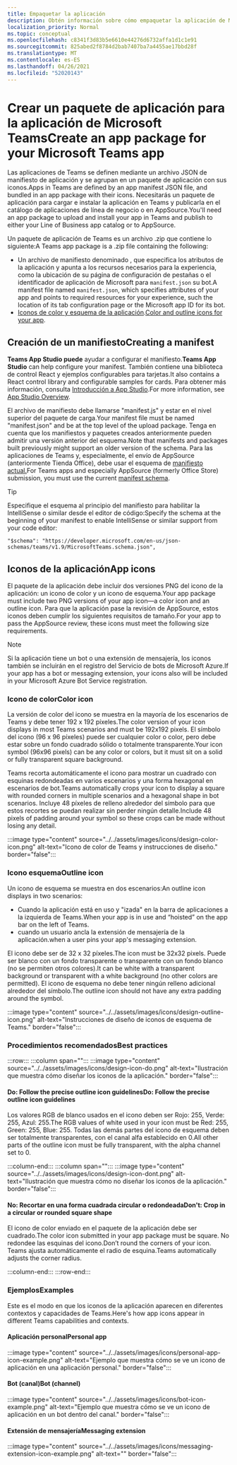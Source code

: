 ```yaml
---
title: Empaquetar la aplicación
description: Obtén información sobre cómo empaquetar la aplicación de Microsoft Teams para probar, cargar y almacenar la publicación.
localization_priority: Normal
ms.topic: conceptual
ms.openlocfilehash: c8341f3d83b5e6610e44276d6732affa1d1c1e91
ms.sourcegitcommit: 825abed2f8784d2bab7407ba7a4455ae17bbd28f
ms.translationtype: MT
ms.contentlocale: es-ES
ms.lasthandoff: 04/26/2021
ms.locfileid: "52020143"
---
```

# <a name="create-an-app-package-for-your-microsoft-teams-app"></a><span data-ttu-id="ab18e-103">Crear un paquete de aplicación para la aplicación de Microsoft Teams</span><span class="sxs-lookup"><span data-stu-id="ab18e-103">Create an app package for your Microsoft Teams app</span></span>

<span data-ttu-id="ab18e-104">Las aplicaciones de Teams se definen mediante un archivo JSON de manifiesto de aplicación y se agrupan en un paquete de aplicación con sus iconos.</span><span class="sxs-lookup"><span data-stu-id="ab18e-104">Apps in Teams are defined by an app manifest JSON file, and bundled in an app package with their icons.</span></span> <span data-ttu-id="ab18e-105">Necesitarás un paquete de aplicación para cargar e instalar la aplicación en Teams y publicarla en el catálogo de aplicaciones de línea de negocio o en AppSource.</span><span class="sxs-lookup"><span data-stu-id="ab18e-105">You'll need an app package to upload and install your app in Teams and publish to either your Line of Business app catalog or to AppSource.</span></span>

<span data-ttu-id="ab18e-106">Un paquete de aplicación de Teams es un archivo .zip que contiene lo siguiente:</span><span class="sxs-lookup"><span data-stu-id="ab18e-106">A Teams app package is a .zip file containing the following:</span></span>

* <span data-ttu-id="ab18e-107">Un archivo de manifiesto denominado , que especifica los atributos de la aplicación y apunta a los recursos necesarios para la experiencia, como la ubicación de su página de configuración de pestañas o el identificador de aplicación de Microsoft para `manifest.json` su bot.</span><span class="sxs-lookup"><span data-stu-id="ab18e-107">A manifest file named `manifest.json`, which specifies attributes of your app and points to required resources for your experience, such the location of its tab configuration page or the Microsoft app ID for its bot.</span></span>
* <span data-ttu-id="ab18e-108">[Iconos de color y esquema de la aplicación](#app-icons).</span><span class="sxs-lookup"><span data-stu-id="ab18e-108">[Color and outline icons for your app](#app-icons).</span></span>

## <a name="creating-a-manifest"></a><span data-ttu-id="ab18e-109">Creación de un manifiesto</span><span class="sxs-lookup"><span data-stu-id="ab18e-109">Creating a manifest</span></span>

<span data-ttu-id="ab18e-110">**Teams App Studio puede** ayudar a configurar el manifiesto.</span><span class="sxs-lookup"><span data-stu-id="ab18e-110">**Teams App Studio** can help configure your manifest.</span></span> <span data-ttu-id="ab18e-111">También contiene una biblioteca de control React y ejemplos configurables para tarjetas.</span><span class="sxs-lookup"><span data-stu-id="ab18e-111">It also contains a React control library and configurable samples for cards.</span></span> <span data-ttu-id="ab18e-112">Para obtener más información, consulta [Introducción a App Studio](~/concepts/build-and-test/app-studio-overview.md).</span><span class="sxs-lookup"><span data-stu-id="ab18e-112">For more information, see [App Studio Overview](~/concepts/build-and-test/app-studio-overview.md).</span></span>

<span data-ttu-id="ab18e-113">El archivo de manifiesto debe llamarse "manifest.js" y estar en el nivel superior del paquete de carga.</span><span class="sxs-lookup"><span data-stu-id="ab18e-113">Your manifest file must be named "manifest.json" and be at the top level of the upload package.</span></span> <span data-ttu-id="ab18e-114">Tenga en cuenta que los manifiestos y paquetes creados anteriormente pueden admitir una versión anterior del esquema.</span><span class="sxs-lookup"><span data-stu-id="ab18e-114">Note that manifests and packages built previously might support an older version of the schema.</span></span> <span data-ttu-id="ab18e-115">Para las aplicaciones de Teams y, especialmente, el envío de AppSource (anteriormente Tienda Office), debe usar el esquema de [manifiesto actual.](~/resources/schema/manifest-schema.md)</span><span class="sxs-lookup"><span data-stu-id="ab18e-115">For Teams apps and especially AppSource (formerly Office Store) submission, you must use the current [manifest schema](~/resources/schema/manifest-schema.md).</span></span>

> [!TIP]
> <span data-ttu-id="ab18e-116">Especifique el esquema al principio del manifiesto para habilitar la IntelliSense o similar desde el editor de código:</span><span class="sxs-lookup"><span data-stu-id="ab18e-116">Specify the schema at the beginning of your manifest to enable IntelliSense or similar support from your code editor:</span></span>
>
> `"$schema": "https://developer.microsoft.com/en-us/json-schemas/teams/v1.9/MicrosoftTeams.schema.json",`
 
## <a name="app-icons"></a><span data-ttu-id="ab18e-117">Iconos de la aplicación</span><span class="sxs-lookup"><span data-stu-id="ab18e-117">App icons</span></span>

<span data-ttu-id="ab18e-118">El paquete de la aplicación debe incluir dos versiones PNG del icono de la aplicación: un icono de color y un icono de esquema.</span><span class="sxs-lookup"><span data-stu-id="ab18e-118">Your app package must include two PNG versions of your app icon—a color icon and an outline icon.</span></span> <span data-ttu-id="ab18e-119">Para que la aplicación pase la revisión de AppSource, estos iconos deben cumplir los siguientes requisitos de tamaño.</span><span class="sxs-lookup"><span data-stu-id="ab18e-119">For your app to pass the AppSource review, these icons must meet the following size requirements.</span></span>

> [!Note]
> <span data-ttu-id="ab18e-120">Si la aplicación tiene un bot o una extensión de mensajería, los iconos también se incluirán en el registro del Servicio de bots de Microsoft Azure.</span><span class="sxs-lookup"><span data-stu-id="ab18e-120">If your app has a bot or messaging extension, your icons also will be included in your Microsoft Azure Bot Service registration.</span></span>

### <a name="color-icon"></a><span data-ttu-id="ab18e-121">Icono de color</span><span class="sxs-lookup"><span data-stu-id="ab18e-121">Color icon</span></span>

<span data-ttu-id="ab18e-122">La versión de color del icono se muestra en la mayoría de los escenarios de Teams y debe tener 192 x 192 píxeles.</span><span class="sxs-lookup"><span data-stu-id="ab18e-122">The color version of your icon displays in most Teams scenarios and must be 192x192 pixels.</span></span> <span data-ttu-id="ab18e-123">El símbolo del icono (96 x 96 píxeles) puede ser cualquier color o color, pero debe estar sobre un fondo cuadrado sólido o totalmente transparente.</span><span class="sxs-lookup"><span data-stu-id="ab18e-123">Your icon symbol (96x96 pixels) can be any color or colors, but it must sit on a solid or fully transparent square background.</span></span>

<span data-ttu-id="ab18e-124">Teams recorta automáticamente el icono para mostrar un cuadrado con esquinas redondeadas en varios escenarios y una forma hexagonal en escenarios de bot.</span><span class="sxs-lookup"><span data-stu-id="ab18e-124">Teams automatically crops your icon to display a square with rounded corners in multiple scenarios and a hexagonal shape in bot scenarios.</span></span> <span data-ttu-id="ab18e-125">Incluye 48 píxeles de relleno alrededor del símbolo para que estos recortes se puedan realizar sin perder ningún detalle.</span><span class="sxs-lookup"><span data-stu-id="ab18e-125">Include 48 pixels of padding around your symbol so these crops can be made without losing any detail.</span></span>

:::image type="content" source="../../assets/images/icons/design-color-icon.png" alt-text="Icono de color de Teams y instrucciones de diseño." border="false":::

### <a name="outline-icon"></a><span data-ttu-id="ab18e-127">Icono esquema</span><span class="sxs-lookup"><span data-stu-id="ab18e-127">Outline icon</span></span>

<span data-ttu-id="ab18e-128">Un icono de esquema se muestra en dos escenarios:</span><span class="sxs-lookup"><span data-stu-id="ab18e-128">An outline icon displays in two scenarios:</span></span>

* <span data-ttu-id="ab18e-129">Cuando la aplicación está en uso y "izada" en la barra de aplicaciones a la izquierda de Teams.</span><span class="sxs-lookup"><span data-stu-id="ab18e-129">When your app is in use and “hoisted” on the app bar on the left of Teams.</span></span>
* <span data-ttu-id="ab18e-130">cuando un usuario ancla la extensión de mensajería de la aplicación.</span><span class="sxs-lookup"><span data-stu-id="ab18e-130">when a user pins your app's messaging extension.</span></span>

<span data-ttu-id="ab18e-131">El icono debe ser de 32 x 32 píxeles.</span><span class="sxs-lookup"><span data-stu-id="ab18e-131">The icon must be 32x32 pixels.</span></span> <span data-ttu-id="ab18e-132">Puede ser blanco con un fondo transparente o transparente con un fondo blanco (no se permiten otros colores).</span><span class="sxs-lookup"><span data-stu-id="ab18e-132">It can be white with a transparent background or transparent with a white background (no other colors are permitted).</span></span> <span data-ttu-id="ab18e-133">El icono de esquema no debe tener ningún relleno adicional alrededor del símbolo.</span><span class="sxs-lookup"><span data-stu-id="ab18e-133">The outline icon should not have any extra padding around the symbol.</span></span>

:::image type="content" source="../../assets/images/icons/design-outline-icon.png" alt-text="Instrucciones de diseño de iconos de esquema de Teams." border="false":::

### <a name="best-practices"></a><span data-ttu-id="ab18e-135">Procedimientos recomendados</span><span class="sxs-lookup"><span data-stu-id="ab18e-135">Best practices</span></span>

:::row:::
   :::column span="":::
:::image type="content" source="../../assets/images/icons/design-icon-do.png" alt-text="Ilustración que muestra cómo diseñar los iconos de la aplicación." border="false":::

#### <a name="do-follow-the-precise-outline-icon-guidelines"></a><span data-ttu-id="ab18e-137">Do: Follow the precise outline icon guidelines</span><span class="sxs-lookup"><span data-stu-id="ab18e-137">Do: Follow the precise outline icon guidelines</span></span>

<span data-ttu-id="ab18e-138">Los valores RGB de blanco usados en el icono deben ser Rojo: 255, Verde: 255, Azul: 255.</span><span class="sxs-lookup"><span data-stu-id="ab18e-138">The RGB values of white used in your icon must be Red: 255, Green: 255, Blue: 255.</span></span> <span data-ttu-id="ab18e-139">Todas las demás partes del icono de esquema deben ser totalmente transparentes, con el canal alfa establecido en 0.</span><span class="sxs-lookup"><span data-stu-id="ab18e-139">All other parts of the outline icon must be fully transparent, with the alpha channel set to 0.</span></span>

   :::column-end:::
   :::column span="":::
:::image type="content" source="../../assets/images/icons/design-icon-dont.png" alt-text="Ilustración que muestra cómo no diseñar los iconos de la aplicación." border="false":::

#### <a name="dont-crop-in-a-circular-or-rounded-square-shape"></a><span data-ttu-id="ab18e-141">No: Recortar en una forma cuadrada circular o redondeada</span><span class="sxs-lookup"><span data-stu-id="ab18e-141">Don't: Crop in a circular or rounded square shape</span></span>

<span data-ttu-id="ab18e-142">El icono de color enviado en el paquete de la aplicación debe ser cuadrado.</span><span class="sxs-lookup"><span data-stu-id="ab18e-142">The color icon submitted in your app package must be square.</span></span> <span data-ttu-id="ab18e-143">No redondee las esquinas del icono.</span><span class="sxs-lookup"><span data-stu-id="ab18e-143">Don’t round the corners of your icon.</span></span> <span data-ttu-id="ab18e-144">Teams ajusta automáticamente el radio de esquina.</span><span class="sxs-lookup"><span data-stu-id="ab18e-144">Teams automatically adjusts the corner radius.</span></span>

   :::column-end:::
:::row-end:::

### <a name="examples"></a><span data-ttu-id="ab18e-145">Ejemplos</span><span class="sxs-lookup"><span data-stu-id="ab18e-145">Examples</span></span>

<span data-ttu-id="ab18e-146">Este es el modo en que los iconos de la aplicación aparecen en diferentes contextos y capacidades de Teams.</span><span class="sxs-lookup"><span data-stu-id="ab18e-146">Here's how app icons appear in different Teams capabilities and contexts.</span></span>

#### <a name="personal-app"></a><span data-ttu-id="ab18e-147">Aplicación personal</span><span class="sxs-lookup"><span data-stu-id="ab18e-147">Personal app</span></span>

:::image type="content" source="../../assets/images/icons/personal-app-icon-example.png" alt-text="Ejemplo que muestra cómo se ve un icono de aplicación en una aplicación personal." border="false":::

#### <a name="bot-channel"></a><span data-ttu-id="ab18e-149">Bot (canal)</span><span class="sxs-lookup"><span data-stu-id="ab18e-149">Bot (channel)</span></span>

:::image type="content" source="../../assets/images/icons/bot-icon-example.png" alt-text="Ejemplo que muestra cómo se ve un icono de aplicación en un bot dentro del canal." border="false":::

#### <a name="messaging-extension"></a><span data-ttu-id="ab18e-151">Extensión de mensajería</span><span class="sxs-lookup"><span data-stu-id="ab18e-151">Messaging extension</span></span>

:::image type="content" source="../../assets/images/icons/messaging-extension-icon-example.png" alt-text="<texto alternativo>" border="false":::
